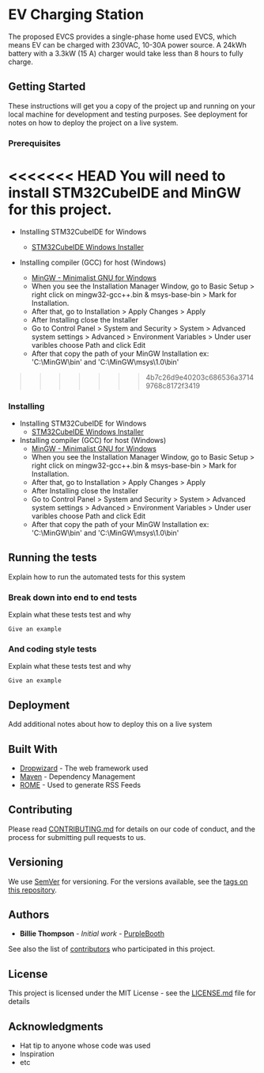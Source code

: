 # EV Charging Station

The proposed EVCS provides a single-phase home used EVCS, which means EV can be charged with 230VAC, 10-30A power source. A 24kWh battery with a 3.3kW (15 A) charger would take less than 8 hours to fully charge.

## Getting Started

These instructions will get you a copy of the project up and running on your local machine for development and testing purposes. See deployment for notes on how to deploy the project on a live system.

### Prerequisites

<<<<<<< HEAD
You will need to install **STM32CubeIDE** and **MinGW** for this project.
=======
- Installing STM32CubeIDE for Windows
  + [STM32CubeIDE Windows Installer](https://www.st.com/en/development-tools/stm32cubeide.html)
  
- Installing compiler (GCC) for host (Windows)
  + [MinGW - Minimalist GNU for Windows](https://osdn.net/projects/mingw/downloads/68260/mingw-get-setup.exe/)
  + When you see the Installation Manager Window, go to Basic Setup > right click on mingw32-gcc++.bin & msys-base-bin > Mark for Installation.
  + After that, go to Installation > Apply Changes > Apply
  + After Installing close the Installer
  + Go to Control Panel > System and Security > System > Advanced system settings > Advanced >
  Environment Variables > Under user varibles choose Path and click Edit
  + After that copy the path of your MinGW Installation ex: 'C:\MinGW\bin' and 'C:\MinGW\msys\1.0\bin'
>>>>>>> 4b7c26d9e40203c686536a37149768c8172f3419


### Installing

- Installing STM32CubeIDE for Windows
  + [STM32CubeIDE Windows Installer](https://www.st.com/en/development-tools/stm32cubeide.html)
- Installing compiler (GCC) for host (Windows)
  + [MinGW - Minimalist GNU for Windows](https://osdn.net/projects/mingw/downloads/68260/mingw-get-setup.exe/)
  + When you see the Installation Manager Window, go to Basic Setup > right click on mingw32-gcc++.bin & msys-base-bin > Mark for Installation.
  + After that, go to Installation > Apply Changes > Apply
  + After Installing close the Installer
  + Go to Control Panel > System and Security > System > Advanced system settings > Advanced >
  Environment Variables > Under user varibles choose Path and click Edit
  + After that copy the path of your MinGW Installation ex: 'C:\MinGW\bin' and 'C:\MinGW\msys\1.0\bin'


## Running the tests

Explain how to run the automated tests for this system

### Break down into end to end tests

Explain what these tests test and why

```
Give an example
```

### And coding style tests

Explain what these tests test and why

```
Give an example
```

## Deployment

Add additional notes about how to deploy this on a live system

## Built With

* [Dropwizard](http://www.dropwizard.io/1.0.2/docs/) - The web framework used
* [Maven](https://maven.apache.org/) - Dependency Management
* [ROME](https://rometools.github.io/rome/) - Used to generate RSS Feeds

## Contributing

Please read [CONTRIBUTING.md](https://gist.github.com/PurpleBooth/b24679402957c63ec426) for details on our code of conduct, and the process for submitting pull requests to us.

## Versioning

We use [SemVer](http://semver.org/) for versioning. For the versions available, see the [tags on this repository](https://github.com/your/project/tags).

## Authors

* **Billie Thompson** - *Initial work* - [PurpleBooth](https://github.com/PurpleBooth)

See also the list of [contributors](https://github.com/your/project/contributors) who participated in this project.

## License

This project is licensed under the MIT License - see the [LICENSE.md](LICENSE.md) file for details

## Acknowledgments

* Hat tip to anyone whose code was used
* Inspiration
* etc
